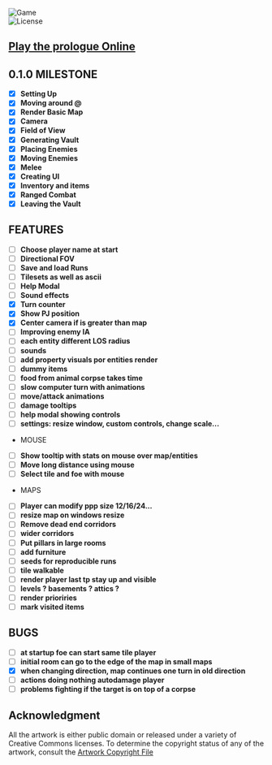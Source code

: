 ![Game](https://img.shields.io/badge/Prologue-0.1.0-orange.svg)  
![License](https://img.shields.io/badge/license-%20GNU%20AGPLv3%20-brightgreen)

## **[Play the prologue Online](https://prologue.roguelike.online)**  

## 0.1.0 MILESTONE 

- [X] **Setting Up**  
- [X] **Moving around @**  
- [X] **Render Basic Map**   
- [X] **Camera**  
- [X] **Field of View**  
- [X] **Generating Vault**  
- [X] **Placing Enemies**  
- [X] **Moving Enemies**  
- [X] **Melee**  
- [X] **Creating UI**  
- [X] **Inventory and items**  
- [X] **Ranged Combat**  
- [X] **Leaving the Vault**  

## FEATURES  

- [ ] **Choose player name at start**  
- [ ] **Directional FOV**  
- [ ] **Save and load Runs**  
- [ ] **Tilesets as well as ascii**  
- [ ] **Help Modal**  
- [ ] **Sound effects**  
- [X] **Turn counter**  
- [X] **Show PJ position**  
- [X] **Center camera if is greater than map**  
- [ ] **Improving enemy IA**  
- [ ] **each entity different LOS radius**  
- [ ] **sounds**  
- [ ] **add property visuals por entities render**  
- [ ] **dummy items**  
- [ ] **food from animal corpse takes time**  
- [ ] **slow computer turn with animations**  
- [ ] **move/attack animations**  
- [ ] **damage tooltips**  
- [ ] **help modal showing controls**  
- [ ] **settings: resize window, custom controls, change scale...**  
- MOUSE
- [ ] **Show tooltip with stats on mouse over map/entities**  
- [ ] **Move long distance using mouse**   
- [ ] **Select tile and foe with mouse**  
- MAPS
- [ ] **Player can modify ppp size 12/16/24...**  
- [ ] **resize map on windows resize**  
- [ ] **Remove dead end corridors**  
- [ ] **wider corridors**  
- [ ] **Put pillars in large rooms**  
- [ ] **add furniture**  
- [ ] **seeds for reproducible runs**  
- [ ] **tile walkable**  
- [ ] **render player last tp stay up and visible**  
- [ ] **levels ? basements ? attics ?**  
- [ ] **render prioriries**  
- [ ] **mark visited items** 

## BUGS

- [ ] **at startup foe can start same tile player**  
- [ ] **initial room can go to the edge of the map in small maps**  
- [X] **when changing direction, map continues one turn in old direction**  
- [ ] **actions doing nothing autodamage player**  
- [ ] **problems fighting if the target is on top of a corpse**  

## **Acknowledgment**

All the artwork is either public domain or released under a variety of Creative Commons licenses. To determine the copyright status of any of the artwork, consult the [Artwork Copyright File](https://github.com/jolav/roguelike-online/blob/main/artwork.txt)

